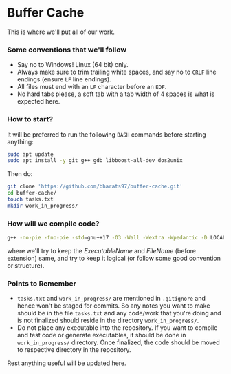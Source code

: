 # Buffer Cache

This is where we'll put all of our work.

### Some conventions that we'll follow

- Say no to Windows! Linux (64 bit) only.
- Always make sure to trim trailing white spaces, and say no to ```CRLF``` line endings (ensure ```LF``` line endings).
- All files must end with an ```LF``` character before an ```EOF```.
- No hard tabs please, a soft tab with a tab width of 4 spaces is what is expected here.

### How to start?

It will be preferred to run the following ```BASH``` commands before starting anything:

```bash
sudo apt update
sudo apt install -y git g++ gdb libboost-all-dev dos2unix
```

Then do:

```bash
git clone 'https://github.com/bharats97/buffer-cache.git'
cd buffer-cache/
touch tasks.txt
mkdir work_in_progress/
```

### How will we compile code?

```bash
g++ -no-pie -fno-pie -std=gnu++17 -O3 -Wall -Wextra -Wpedantic -D LOCAL -g -o ExecutableName FileName
```
where we'll try to keep the _ExecutableName_ and _FileName_ (before extension) same, and try to keep it logical (or follow some good convention or structure).

### Points to Remember

- ```tasks.txt``` and ```work_in_progress/``` are mentioned in ```.gitignore``` and hence won't be staged for commits. So any notes you want to make should be in the file ```tasks.txt``` and any code/work that you're doing and is not finalized should reside in the directory ```work_in_progress/```.
- Do not place any executable into the repository. If you want to compile and test code or generate executables, it should be done in ```work_in_progress/``` directory. Once finalized, the code should be moved to respective directory in the repository.

Rest anything useful will be updated here.
